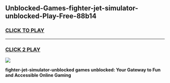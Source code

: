 
## Unblocked-Games-fighter-jet-simulator-unblocked-Play-Free-88b14
<h3>
<a href="https://premium76.site?title=fighter-jet-simulator-unblocked&ref=18A1">CLICK TO PLAY</a></h3>
<hr>

<h3>
<a href="https://premium76.site?title=fighter-jet-simulator-unblocked&ref=18A1">CLICK 2 PLAY</a>
  
</h3>

<a href="https://premium76.site?title=fighter-jet-simulator-unblocked&ref=18A1"><img src="https://clearcache.store/games.png"></a>


**fighter-jet-simulator-unblocked games unblocked: Your Gateway to Fun and Accessible Online Gaming**
